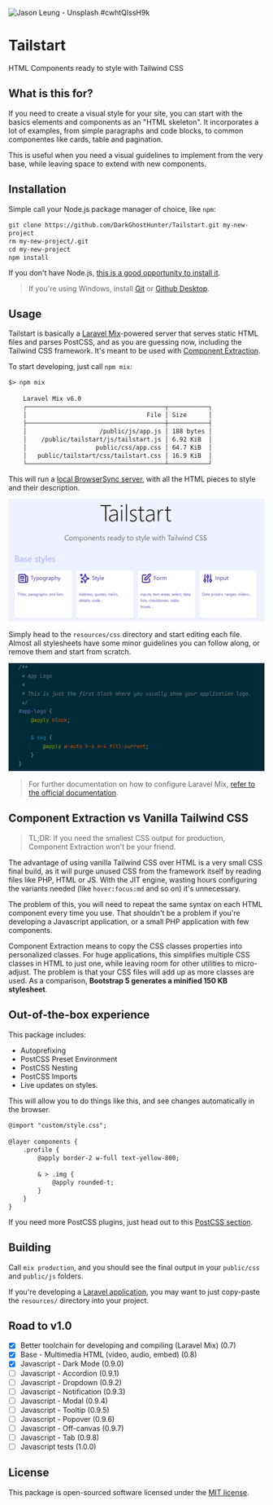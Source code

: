 ![Jason Leung - Unsplash #cwhtQIssH9k](https://images.unsplash.com/photo-1530153872981-9a7666670466?ixid=MnwxMjA3fDB8MHxwaG90by1wYWdlfHx8fGVufDB8fHx8&ixlib=rb-1.2.1&auto=format&fit=crop&w=1280&h=400&q=80)

# Tailstart

HTML Components ready to style with Tailwind CSS

## What is this for?

If you need to create a visual style for your site, you can start with the basics elements and components as an "HTML skeleton". It incorporates a lot of examples, from simple paragraphs and code blocks, to common componentes like cards, table and pagination.

This is useful when you need a visual guidelines to implement from the very base, while leaving space to extend with new components.

## Installation

Simple call your Node.js package manager of choice, like `npm`:

    git clone https://github.com/DarkGhostHunter/Tailstart.git my-new-project
    rm my-new-project/.git
    cd my-new-project
    npm install

If you don't have Node.js, [this is a good opportunity to install it](https://nodejs.org/).

> If you're using Windows, install [Git](https://gitforwindows.org/) or [Github Desktop](https://desktop.github.com/).

## Usage

Tailstart is basically a [Laravel Mix](https://github.com/JeffreyWay/laravel-mix)-powered server that serves static HTML files and parses PostCSS, and as you are guessing now, including the Tailwind CSS framework. It's meant to be used with [Component Extraction](https://tailwindcss.com/docs/extracting-components).

To start developing, just call `npm mix`:

    $> npm mix
    
        Laravel Mix v6.0
        ┌──────────────────────────────────────┬───────────┐
        │                                 File │ Size      │
        ├──────────────────────────────────────┼───────────┤
        │                    /public/js/app.js │ 188 bytes │
        │    /public/tailstart/js/tailstart.js │ 6.92 KiB  │
        │                   public/css/app.css │ 64.7 KiB  │
        │   public/tailstart/css/tailstart.css │ 16.9 KiB  │
        └──────────────────────────────────────┴───────────┘

This will run a [local BrowserSync server](http://localhost:3000/), with all the HTML pieces to style and their description.

![img.png](index.png)

Simply head to the `resources/css` directory and start editing each file. Almost all stylesheets have some minor guidelines you can follow along, or remove them and start from scratch.

![img_1.png](css.png)

> For further documentation on how to configure Laravel Mix, [refer to the official documentation](https://laravel-mix.com/).

## Component Extraction vs Vanilla Tailwind CSS

> TL;DR: If you need the smallest CSS output for production, Component Extraction won't be your friend. 

The advantage of using vanilla Tailwind CSS over HTML is a very small CSS final build, as it will purge unused CSS from the framework itself by reading files like PHP, HTML or JS. With the JIT engine, wasting hours configuring the variants needed (like `hover:focus:md` and so on) it's unnecessary.

The problem of this, you will need to repeat the same syntax on each HTML component every time you use. That shouldn't be a problem if you're developing a Javascript application, or a small PHP application with few components.

Component Extraction means to copy the CSS classes properties into personalized classes. For huge applications, this simplifies multiple CSS classes in HTML to just one, while leaving room for other utilities to micro-adjust. The problem is that your CSS files will add up as more classes are used. As a comparison, **Bootstrap 5 generates a minified 150 KB stylesheet**.

## Out-of-the-box experience

This package includes:

- Autoprefixing
- PostCSS Preset Environment
- PostCSS Nesting
- PostCSS Imports
- Live updates on styles. 

This will allow you to do things like this, and see changes automatically in the browser.

```postcss
@import "custom/style.css";

@layer components {
    .profile {
        @apply border-2 w-full text-yellow-800;
        
        & > .img {
            @apply rounded-t;
        }
    }
}
```

If you need more PostCSS plugins, just head out to this [PostCSS section](https://www.postcss.parts/).

## Building

Call `mix production`, and you should see the final output in your `public/css` and `public/js` folders.

If you're developing a [Laravel application](https://laravel.com/), you may want to just copy-paste the `resources/` directory into your project.

## Road to v1.0

- [x] Better toolchain for developing and compiling (Laravel Mix) (0.7)
- [x] Base - Multimedia HTML (video, audio, embed) (0.8)
- [x] Javascript - Dark Mode (0.9.0)
- [ ] Javascript - Accordion (0.9.1)
- [ ] Javascript - Dropdown (0.9.2)
- [ ] Javascript - Notification (0.9.3)
- [ ] Javascript - Modal (0.9.4)
- [ ] Javascript - Tooltip (0.9.5)
- [ ] Javascript - Popover (0.9.6)
- [ ] Javascript - Off-canvas (0.9.7)
- [ ] Javascript - Tab (0.9.8)
- [ ] Javascript tests (1.0.0)

## License

This package is open-sourced software licensed under the [MIT license](LICENSE).